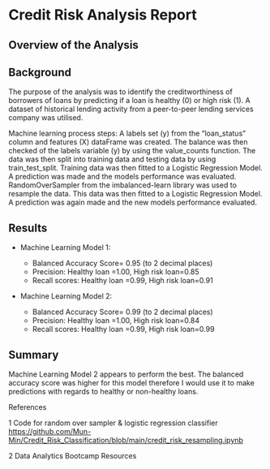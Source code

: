 # Credit Risk Analysis Report

## Overview of the Analysis

## Background
The purpose of the analysis was to identify the creditworthiness of borrowers of loans by predicting if a loan is healthy (0) or high risk (1). A dataset of historical lending activity from a peer-to-peer lending services company was utilised. 

Machine learning process steps:
A labels set (y) from the “loan_status” column and features (X) dataFrame was created.
The balance was then checked of the labels variable (y) by using the value_counts function. 
The data was then split into training data and testing data by using train_test_split. 
Training data was then fitted to a Logistic Regression Model. 
A prediction was made and the models performance was evaluated.
RandomOverSampler from the imbalanced-learn library was used to resample the data. 
This data was then fitted to a Logistic Regression Model. 
A prediction was again made and the new models performance evaluated.

## Results
* Machine Learning Model 1:
  * Balanced Accuracy Score= 0.95 (to 2 decimal places)
  * Precision: Healthy loan =1.00, High risk loan=0.85 
  * Recall scores: Healthy loan =0.99, High risk loan=0.91
  
* Machine Learning Model 2:
  * Balanced Accuracy Score= 0.99 (to 2 decimal places)
  * Precision: Healthy loan =1.00, High risk loan=0.84 
  * Recall scores: Healthy loan =0.99, High risk loan=0.99

## Summary
Machine Learning Model 2 appears to perform the best. The balanced accuracy score was higher for this model therefore I would use it to make predictions with regards to healthy or non-healthy loans.

References

1 Code for random over sampler & logistic regression classifier https://github.com/Mun-Min/Credit_Risk_Classification/blob/main/credit_risk_resampling.ipynb

2 Data Analytics Bootcamp Resources
